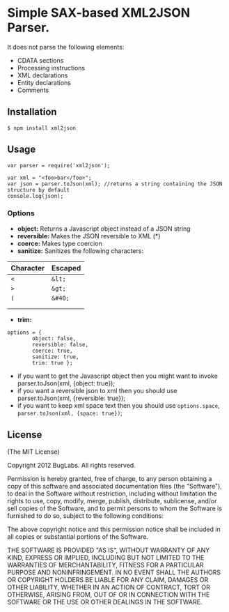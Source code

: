 # Simple SAX-based XML2JSON Parser.

It does not parse the following elements: 

* CDATA sections
* Processing instructions
* XML declarations
* Entity declarations
* Comments

## Installation
```
$ npm install xml2json
```

## Usage 
```
var parser = require('xml2json');

var xml = "<foo>bar</foo>";
var json = parser.toJson(xml); //returns a string containing the JSON structure by default
console.log(json);
```
### Options

* **object:** Returns a Javascript object instead of a JSON string
* **reversible:** Makes the JSON reversible to XML (*)
* **coerce:** Makes type coercion
* **sanitize:** Sanitizes the following characters:

| Character | Escaped |
| --------- | ------- |
|    `<`    |  `&lt;` |
|    `>`    |  `&gt;` |
|    `(`    |  `&#40;`|
|           |         |
|           |         |

* **trim:**

```
options = {
        object: false,
        reversible: false,
        coerce: true,
        sanitize: true,
        trim: true };
```
* if you want to get the Javascript object then you might want to invoke parser.toJson(xml, {object: true});
* if you want a reversible json to xml then you should use parser.toJson(xml, {reversible: true});
* if you want to keep xml space text then you should use `options.space`, `parser.toJson(xml, {space: true})`;

## License
(The MIT License)

Copyright 2012 BugLabs. All rights reserved.

Permission is hereby granted, free of charge, to any person obtaining a copy
of this software and associated documentation files (the "Software"), to
deal in the Software without restriction, including without limitation the
rights to use, copy, modify, merge, publish, distribute, sublicense, and/or
sell copies of the Software, and to permit persons to whom the Software is
furnished to do so, subject to the following conditions:

The above copyright notice and this permission notice shall be included in
all copies or substantial portions of the Software.

THE SOFTWARE IS PROVIDED "AS IS", WITHOUT WARRANTY OF ANY KIND, EXPRESS OR
IMPLIED, INCLUDING BUT NOT LIMITED TO THE WARRANTIES OF MERCHANTABILITY,
FITNESS FOR A PARTICULAR PURPOSE AND NONINFRINGEMENT. IN NO EVENT SHALL THE
AUTHORS OR COPYRIGHT HOLDERS BE LIABLE FOR ANY CLAIM, DAMAGES OR OTHER
LIABILITY, WHETHER IN AN ACTION OF CONTRACT, TORT OR OTHERWISE, ARISING
FROM, OUT OF OR IN CONNECTION WITH THE SOFTWARE OR THE USE OR OTHER DEALINGS
IN THE SOFTWARE.